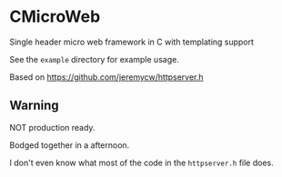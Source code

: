 # CMicroWeb
Single header micro web framework in C with templating support

See the `example` directory for example usage.

Based on https://github.com/jeremycw/httpserver.h

## Warning
NOT production ready.

Bodged together in a afternoon.

I don't even know what most of the code in the `httpserver.h` file does.
